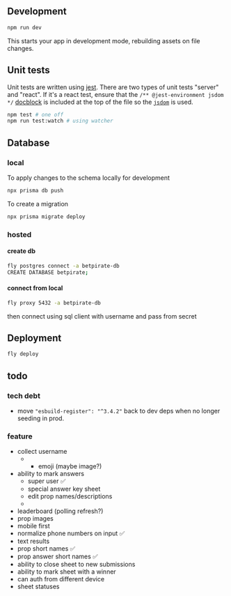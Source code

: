 ## Development

```sh
npm run dev
```

This starts your app in development mode, rebuilding assets on file changes.

## Unit tests

Unit tests are written using [jest](https://jestjs.io/). There are two types of unit tests "server" and "react". If it's a react test, ensure that the `/** @jest-environment jsdom */` [docblock](https://jestjs.io/docs/configuration#testenvironment-string) is included at the top of the file so the [`jsdom`](https://github.com/jsdom/jsdom) is used.

```sh
npm test # one off
npm run test:watch # using watcher
```

## Database

### local

To apply changes to the schema locally for development

```sh
npx prisma db push
```

To create a migration

```sh
npx prisma migrate deploy
```

### hosted

#### create db
```sh
fly postgres connect -a betpirate-db
CREATE DATABASE betpirate;
```

#### connect from local

```sh
fly proxy 5432 -a betpirate-db
```
then connect using sql client with username and pass from secret

## Deployment

```sh
fly deploy
```

## todo


### tech debt
- move `"esbuild-register": "^3.4.2"` back to dev deps when no longer seeding in prod.

### feature
- collect username 
    - + emoji (maybe image?)
- ability to mark answers
    - super user ✅
    - special answer key sheet
    - edit prop names/descriptions
    - 
- leaderboard (polling refresh?)
- prop images
- mobile first
- normalize phone numbers on input ✅
- text results
- prop short names ✅
- prop answer short names ✅
- ability to close sheet to new submissions
- ability to mark sheet with a winner
- can auth from different device
- sheet statuses